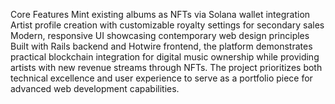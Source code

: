 Core Features
Mint existing albums as NFTs via Solana wallet integration
Artist profile creation with customizable royalty settings for secondary sales
Modern, responsive UI showcasing contemporary web design principles
Built with Rails backend and Hotwire frontend, the platform demonstrates practical blockchain integration for digital music ownership while providing artists with new revenue streams through NFTs. The project prioritizes both technical excellence and user experience to serve as a portfolio piece for advanced web development capabilities.




